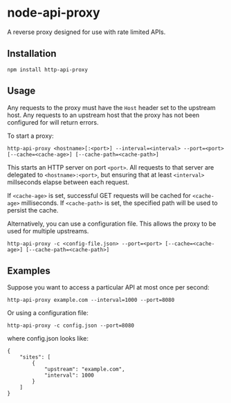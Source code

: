 # node-api-proxy

A reverse proxy designed for use with rate limited APIs.

## Installation

    npm install http-api-proxy
    
## Usage

Any requests to the proxy must have the `Host` header set to the upstream host.
Any requests to an upstream host that the proxy has not been configured for will return errors.

To start a proxy:

    http-api-proxy <hostname>[:<port>] --interval=<interval> --port=<port> [--cache=<cache-age>] [--cache-path=<cache-path>]

This starts an HTTP server on port `<port>`.
All requests to that server are delegated to `<hostname>:<port>`,
but ensuring that at least `<interval>` millseconds elapse between each request.

If `<cache-age>` is set,
successful GET requests will be cached for `<cache-age>` milliseconds.
If `<cache-path>` is set,
the specified path will be used to persist the cache.

Alternatively, you can use a configuration file.
This allows the proxy to be used for multiple upstreams.

    http-api-proxy -c <config-file.json> --port=<port> [--cache=<cache-age>] [--cache-path=<cache-path>]
    
## Examples

Suppose you want to access a particular API at most once per second:

    http-api-proxy example.com --interval=1000 --port=8080

Or using a configuration file:

    http-api-proxy -c config.json --port=8080

where config.json looks like:

    {
        "sites": [
            {
                "upstream": "example.com",
                "interval": 1000
            }
        ]
    }
